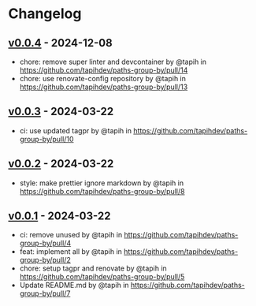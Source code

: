 # Changelog

## [v0.0.4](https://github.com/tapihdev/paths-group-by/compare/v0.0.3...v0.0.4) - 2024-12-08
- chore: remove super linter and devcontainer by @tapih in https://github.com/tapihdev/paths-group-by/pull/14
- chore: use renovate-config repository by @tapih in https://github.com/tapihdev/paths-group-by/pull/13

## [v0.0.3](https://github.com/tapihdev/paths-group-by/compare/v0.0.2...v0.0.3) - 2024-03-22
- ci: use updated tagpr by @tapih in https://github.com/tapihdev/paths-group-by/pull/10

## [v0.0.2](https://github.com/tapihdev/paths-group-by/compare/v0.0.1...v0.0.2) - 2024-03-22
- style: make prettier ignore markdown by @tapih in https://github.com/tapihdev/paths-group-by/pull/8

## [v0.0.1](https://github.com/tapihdev/paths-group-by/commits/v0.0.1) - 2024-03-22
- ci: remove unused by @tapih in https://github.com/tapihdev/paths-group-by/pull/4
- feat: implement all by @tapih in https://github.com/tapihdev/paths-group-by/pull/2
- chore: setup tagpr and renovate by @tapih in https://github.com/tapihdev/paths-group-by/pull/5
- Update README.md by @tapih in https://github.com/tapihdev/paths-group-by/pull/7
